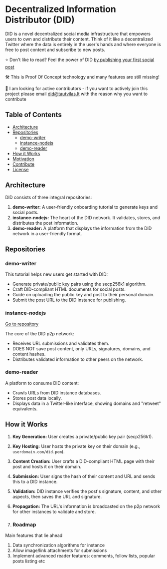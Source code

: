 # Decentralized Information Distributor (DID)

DID is a novel decentralized social media infrastructure that empowers users to own and distribute their content. Think of it like a decentralized Twitter where the data is entirely in the user's hands and where everyone is free to post content and subscribe to new posts.

⭐ Don't like to read? Feel the power of DID [by publishing your first social post](https://writer.did-1.com/)

🛠️ This is Proof Of Concept technology and many features are still missing!

📧 I am looking for active contributors - if you want to actively join this project please email did@tautvilas.lt with the reason why you want to contribute

## Table of Contents

- [Architecture](#architecture)
- [Repositories](#repositories)
  - [demo-writer](#demo-writer)
  - [instance-nodejs](#instance-nodejs)
  - [demo-reader](#demo-reader)
- [How it Works](#how-it-works)
- [Motivation](#motivation)
- [Contribute](#contribute)
- [License](#license)

## Architecture

DID consists of three integral repositories:

1. **demo-writer:** A user-friendly onboarding tutorial to generate keys and social posts.
2. **instance-nodejs:** The heart of the DID network. It validates, stores, and distributes the post information.
3. **demo-reader:** A platform that displays the information from the DID network in a user-friendly format.

## Repositories

### demo-writer

This tutorial helps new users get started with DID:

- Generate private/public key pairs using the secp256k1 algorithm.
- Craft DID-compliant HTML documents for social posts.
- Guide on uploading the public key and post to their personal domain.
- Submit the post URL to the DID instance for publishing.

### instance-nodejs

[Go to repository](https://github.com/did-1/did-instance-nodejs)

The core of the DID p2p network:

- Receives URL submissions and validates them.
- DOES NOT save post content, only URLs, signatures, domains, and content hashes.
- Distributes validated information to other peers on the network.

### demo-reader

A platform to consume DID content:

- Crawls URLs from DID instance databases.
- Stores post data locally.
- Displays data in a Twitter-like interface, showing domains and "retweet" equivalents.

## How it Works

1. **Key Generation:** User creates a private/public key pair (secp256k1).
2. **Key Hosting:** User hosts the private key on their domain (e.g., `userdomain.com/did.pem`).
3. **Content Creation:** User crafts a DID-compliant HTML page with their post and hosts it on their domain.
4. **Submission:** User signs the hash of their content and URL and sends this to a DID instance.
5. **Validation:** DID instance verifies the post's signature, content, and other aspects, then saves the URL and signature.
6. **Propagation:** The URL's information is broadcasted on the p2p network for other instances to validate and store.

7. ### Roadmap

Main features that lie ahead

1. Data synchronization algorithms for instance
2. Allow image/link attachments for submissions
3. Implement advanced reader features: comments, follow lists, popular posts listing etc
